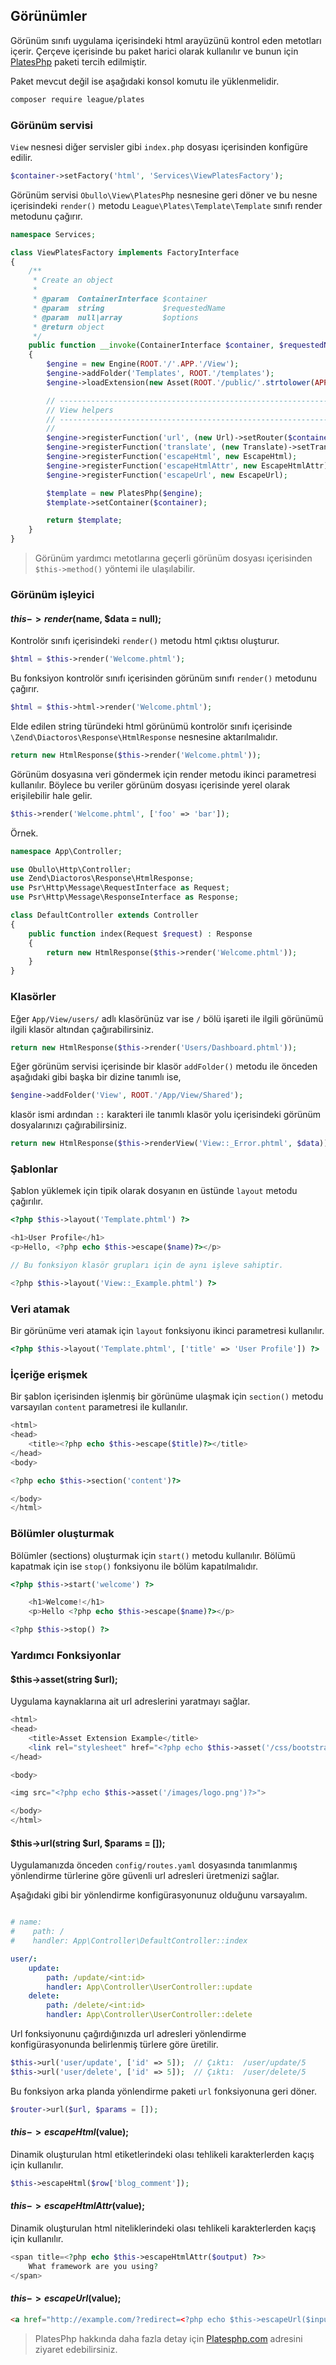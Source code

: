 
## Görünümler

Görünüm sınıfı uygulama içerisindeki html arayüzünü kontrol eden metotları içerir. Çerçeve içerisinde bu paket harici olarak kullanılır ve bunun için <a href="http://platesphp.com/v3/templates/">PlatesPhp</a> paketi tercih edilmiştir.

Paket mevcut değil ise aşağıdaki konsol komutu ile yüklenmelidir.

```bash
composer require league/plates
```

### Görünüm servisi

`View` nesnesi diğer servisler gibi `index.php` dosyası içerisinden konfigüre edilir. 

```php
$container->setFactory('html', 'Services\ViewPlatesFactory');
```

Görünüm servisi `Obullo\View\PlatesPhp` nesnesine geri döner ve bu nesne içerisindeki `render()` metodu `League\Plates\Template\Template` sınıfı render metodunu çağırır.

```php
namespace Services;

class ViewPlatesFactory implements FactoryInterface
{
    /**
     * Create an object
     *
     * @param  ContainerInterface $container
     * @param  string             $requestedName
     * @param  null|array         $options
     * @return object
     */
    public function __invoke(ContainerInterface $container, $requestedName, array $options = null)
    {
        $engine = new Engine(ROOT.'/'.APP.'/View');
        $engine->addFolder('Templates', ROOT.'/templates');
        $engine->loadExtension(new Asset(ROOT.'/public/'.strtolower(APP).'/', false));

        // -------------------------------------------------------------------
        // View helpers
        // -------------------------------------------------------------------
        //
        $engine->registerFunction('url', (new Url)->setRouter($container->get('router')));
        $engine->registerFunction('translate', (new Translate)->setTranslator($container->get('translator')));
        $engine->registerFunction('escapeHtml', new EscapeHtml);
        $engine->registerFunction('escapeHtmlAttr', new EscapeHtmlAttr);
        $engine->registerFunction('escapeUrl', new EscapeUrl);

        $template = new PlatesPhp($engine);
        $template->setContainer($container);

        return $template;
    }
}
```

> Görünüm yardımcı metotlarına geçerli görünüm dosyası içerisinden `$this->method()` yöntemi ile ulaşılabilir.
 
### Görünüm işleyici

#### $this->render($name, $data = null);

Kontrolör sınıfı içerisindeki `render()` metodu html çıktısı oluşturur.

```php
$html = $this->render('Welcome.phtml');
```

Bu fonksiyon kontrolör sınıfı içerisinden görünüm sınıfı `render()` metodunu çağırır.

```php
$html = $this->html->render('Welcome.phtml');
```

Elde edilen string türündeki html görünümü kontrolör sınıfı içerisinde `\Zend\Diactoros\Response\HtmlResponse` nesnesine aktarılmalıdır.

```php
return new HtmlResponse($this->render('Welcome.phtml'));
```

Görünüm dosyasına veri göndermek için render metodu ikinci parametresi kullanılır. Böylece bu veriler görünüm dosyası içerisinde yerel olarak erişilebilir hale gelir.

```php
$this->render('Welcome.phtml', ['foo' => 'bar']);
```

Örnek.

```php
namespace App\Controller;

use Obullo\Http\Controller;
use Zend\Diactoros\Response\HtmlResponse;
use Psr\Http\Message\RequestInterface as Request;
use Psr\Http\Message\ResponseInterface as Response;

class DefaultController extends Controller
{
    public function index(Request $request) : Response
    {
        return new HtmlResponse($this->render('Welcome.phtml'));
    }
}
```

### Klasörler

Eğer `App/View/users/` adlı klasörünüz var ise `/` bölü işareti ile  ilgili görünümü ilgili klasör altından çağırabilirsiniz.

```php
return new HtmlResponse($this->render('Users/Dashboard.phtml'));
```

Eğer görünüm servisi içerisinde bir klasör `addFolder()` metodu ile önceden aşağıdaki gibi başka bir dizine tanımlı ise,

```php
$engine->addFolder('View', ROOT.'/App/View/Shared');
```

klasör ismi ardından `::` karakteri ile tanımlı klasör yolu içerisindeki görünüm dosyalarınızı çağırabilirsiniz.

```php
return new HtmlResponse($this->renderView('View::_Error.phtml', $data));
```

### Şablonlar

Şablon yüklemek için tipik olarak dosyanın en üstünde `layout` metodu çağırılır.

```php
<?php $this->layout('Template.phtml') ?>

<h1>User Profile</h1>
<p>Hello, <?php echo $this->escape($name)?></p>

// Bu fonksiyon klasör grupları için de aynı işleve sahiptir.

<?php $this->layout('View::_Example.phtml') ?>
```

### Veri atamak

Bir görünüme veri atamak için `layout` fonksiyonu ikinci parametresi kullanılır.

```php
<?php $this->layout('Template.phtml', ['title' => 'User Profile']) ?>
```

### İçeriğe erişmek

Bir şablon içerisinden işlenmiş bir görünüme ulaşmak için `section()` metodu varsayılan `content` parametresi ile kullanılır.

```php
<html>
<head>
    <title><?php echo $this->escape($title)?></title>
</head>
<body>

<?php echo $this->section('content')?>

</body>
</html>
```

### Bölümler oluşturmak

Bölümler (sections) oluşturmak için `start()` metodu kullanılır. Bölümü kapatmak için ise `stop()` fonksiyonu ile bölüm kapatılmalıdır.

```php
<?php $this->start('welcome') ?>

    <h1>Welcome!</h1>
    <p>Hello <?php echo $this->escape($name)?></p>

<?php $this->stop() ?>
```

### Yardımcı Fonksiyonlar

#### $this->asset(string $url);

Uygulama kaynaklarına ait url adreslerini yaratmayı sağlar.

```php
<html>
<head>
    <title>Asset Extension Example</title>
    <link rel="stylesheet" href="<?php echo $this->asset('/css/bootstrap.css')?>" />
</head>

<body>

<img src="<?php echo $this->asset('/images/logo.png')?>">

</body>
</html>
```

#### $this->url(string $url, $params = []);

Uygulamanızda önceden `config/routes.yaml` dosyasında tanımlanmış yönlendirme türlerine göre güvenli url adresleri üretmenizi sağlar.

Aşağıdaki gibi bir yönlendirme konfigürasyonunuz olduğunu varsayalım.

```yaml

# name:
#    path: /
#    handler: App\Controller\DefaultController::index

user/:
    update:
        path: /update/<int:id>
        handler: App\Controller\UserController::update
    delete:
        path: /delete/<int:id>
        handler: App\Controller\UserController::delete
```

Url fonksiyonunu çağırdığınızda url adresleri yönlendirme konfigürasyonunda belirlenmiş türlere göre üretilir.

```php
$this->url('user/update', ['id' => 5]);  // Çıktı:  /user/update/5
$this->url('user/delete', ['id' => 5]);  // Çıktı:  /user/delete/5
```

Bu fonksiyon arka planda yönlendirme paketi `url` fonksiyonuna geri döner.

```php
$router->url($url, $params = []);
```

#### $this->escapeHtml($value);

Dinamik oluşturulan html etiketlerindeki olası tehlikeli karakterlerden kaçış için kullanılır.

```php
$this->escapeHtml($row['blog_comment']);
```

#### $this->escapeHtmlAttr($value);

Dinamik oluşturulan html niteliklerindeki olası tehlikeli karakterlerden kaçış için kullanılır.

```php
<span title=<?php echo $this->escapeHtmlAttr($output) ?>>
    What framework are you using?
</span>
```

#### $this->escapeUrl($value);

```html
<a href="http://example.com/?redirect=<?php echo $this->escapeUrl($input); ?>">Click here!</a>
```

> PlatesPhp hakkında daha fazla detay için <a href="http://platesphp.com/v3/extensions/asset/">Platesphp.com</a> adresini ziyaret edebilirsiniz.